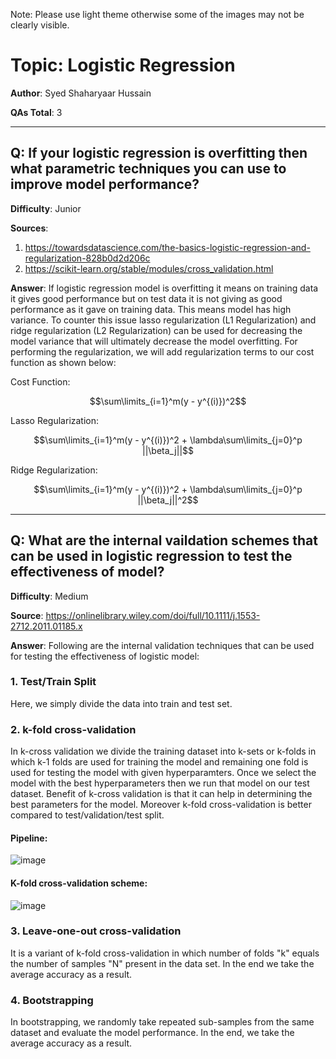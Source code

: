 Note: Please use light theme otherwise some of the images may not be clearly visible.

# Topic: Logistic Regression

**Author**: Syed Shaharyaar Hussain

**QAs Total**: 3

---

## Q: If your logistic regression is overfitting then what parametric techniques you can use to improve model performance?

**Difficulty**: Junior

**Sources**: 
1. https://towardsdatascience.com/the-basics-logistic-regression-and-regularization-828b0d2d206c
2. https://scikit-learn.org/stable/modules/cross_validation.html

**Answer**: If logistic regression model is overfitting it means on training data it gives good performance but on test data it is not giving as good performance as it gave on training data. This means model has high variance. To counter this issue lasso regularization (L1 Regularization) and ridge regularization (L2 Regularization) can be used for decreasing the model variance that will ultimately decrease the model overfitting. For performing the regularization, we will add regularization terms to our cost function as shown below:

Cost Function:

$$\sum\limits_{i=1}^m(y - y^{(i)})^2$$

Lasso Regularization:

$$\sum\limits_{i=1}^m(y - y^{(i)})^2 + \lambda\sum\limits_{j=0}^p ||\beta_j||$$

Ridge Regularization:

$$\sum\limits_{i=1}^m(y - y^{(i)})^2 + \lambda\sum\limits_{j=0}^p ||\beta_j||^2$$

---

## Q: What are the internal vaildation schemes that can be used in logistic regression to test the effectiveness of model?

**Difficulty**: Medium

**Source**: https://onlinelibrary.wiley.com/doi/full/10.1111/j.1553-2712.2011.01185.x

**Answer**: Following are the internal validation techniques that can be used for testing the effectiveness of logistic model:

### 1. Test/Train Split
Here, we simply divide the data into train and test set.

### 2. k-fold cross-validation
In k-cross validation we divide the training dataset into k-sets or k-folds in which k-1 folds are used for training the model and remaining one fold is used for testing the model with given hyperparamters. Once we select the model with the best hyperparameters then we run that model on our test dataset. Benefit of k-cross validation is that it can help in determining the best parameters for the model. Moreover k-fold cross-validation is better compared to test/validation/test split.

#### Pipeline:
![image](https://user-images.githubusercontent.com/32700434/124615602-dd08dd00-de8e-11eb-9d8d-c21ccc00cfad.png)

#### K-fold cross-validation scheme:
![image](https://user-images.githubusercontent.com/32700434/124613420-a29e4080-de8c-11eb-859f-a0fb504b8026.png)

### 3. Leave-one-out cross-validation
It is a variant of k-fold cross-validation in which number of folds "k" equals the number of samples "N" present in the data set. In the end we take the average accuracy as a result.

### 4. Bootstrapping
In bootstrapping, we randomly take repeated sub-samples from the same dataset and evaluate the model performance. In the end, we take the average accuracy as a result.
